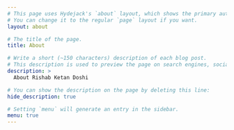 ```yaml
---
# This page uses Hydejack's `about` layout, which shows the primary author's picture and about text at the top.
# You can change it to the regular `page` layout if you want.
layout: about

# The title of the page.
title: About

# Write a short (~150 characters) description of each blog post.
# This description is used to preview the page on search engines, social media, etc.
description: >
  About Rishab Ketan Doshi

# You can show the description on the page by deleting this line:
hide_description: true

# Setting `menu` will generate an entry in the sidebar.
menu: true
---
```


